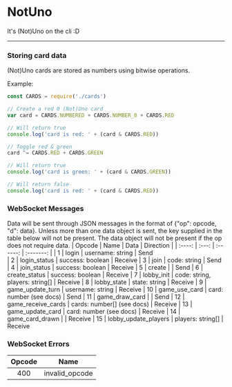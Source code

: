 # NotUno
It's (Not)Uno on the cli :D

---

### Storing card data
(Not)Uno cards are stored as numbers using bitwise operations.

Example:
```js
const CARDS = require('./cards')

// Create a red 0 (Not)Uno card
var card = CARDS.NUMBERED + CARDS.NUMBER_0 + CARDS.RED

// Will return true
console.log('card is red: ' + (card & CARDS.RED))

// Toggle red & green
card ^= CARDS.RED + CARDS.GREEN

// Will return true
console.log('card is green: ' + (card & CARDS.GREEN))

// Will return false
console.log('card is red: ' + (card & CARDS.RED))
```

### WebSocket Messages
Data will be sent through JSON messages in the format of {"op": opcode, "d": data}.
Unless more than one data object is sent, the key supplied in the table below will not be present.
The data object will not be present if the op does not require data.
| Opcode | Name  | Data     | Direction |
| :----: | :---: | :------: | :-------: |
| 1      | login | username: string | Send      
| 2      | login_status | success: boolean | Receive
| 3      | join | code: string | Send
| 4      | join_status | success: boolean | Receive
| 5      | create | | Send
| 6      | create_status | success: boolean | Receive
| 7      | lobby_init | code: string, players: string[] | Receive
| 8      | lobby_state | state: string | Receive
| 9 | game_update_turn | username: string | Receive
| 10 | game_use_card | card: number (see docs) | Send
| 11 | game_draw_card | | Send
| 12 | game_receive_cards | cards: number[] (see docs) | Receive
| 13 | game_update_card | card: number (see docs) | Receive
| 14 | game_card_drawn | | Receive
| 15 | lobby_update_players | players: string[] | Receive

### WebSocket Errors
| Opcode | Name |
| :----: | :--: |
| 400    | invalid_opcode
